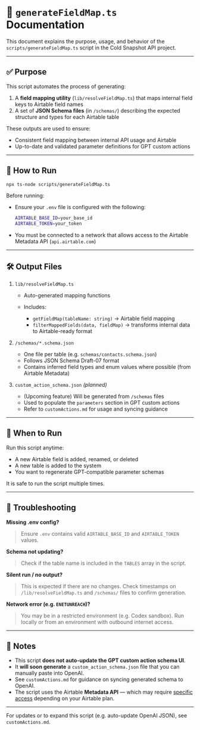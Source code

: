 # 🧭 `generateFieldMap.ts` Documentation

This document explains the purpose, usage, and behavior of the `scripts/generateFieldMap.ts` script in the Cold Snapshot API project.

---

## ✅ Purpose

This script automates the process of generating:

1. A **field mapping utility** (`lib/resolveFieldMap.ts`) that maps internal field keys to Airtable field names
2. A set of **JSON Schema files** (in `/schemas/`) describing the expected structure and types for each Airtable table

These outputs are used to ensure:

* Consistent field mapping between internal API usage and Airtable
* Up-to-date and validated parameter definitions for GPT custom actions

---

## 🚀 How to Run

```bash
npx ts-node scripts/generateFieldMap.ts
```

Before running:

* Ensure your `.env` file is configured with the following:

  ```bash
  AIRTABLE_BASE_ID=your_base_id
  AIRTABLE_TOKEN=your_token
  ```
* You must be connected to a network that allows access to the Airtable Metadata API (`api.airtable.com`)

---

## 🛠️ Output Files

1. `lib/resolveFieldMap.ts`

   * Auto-generated mapping functions
   * Includes:

     * `getFieldMap(tableName: string)` → Airtable field mapping
     * `filterMappedFields(data, fieldMap)` → transforms internal data to Airtable-ready format

2. `/schemas/*.schema.json`

   * One file per table (e.g. `schemas/contacts.schema.json`)
   * Follows JSON Schema Draft-07 format
   * Contains inferred field types and enum values where possible (from Airtable Metadata)

3. `custom_action_schema.json` *(planned)*

   * (Upcoming feature) Will be generated from `/schemas` files
   * Used to populate the `parameters` section in GPT custom actions
   * Refer to `customActions.md` for usage and syncing guidance

---

## 📍 When to Run

Run this script anytime:

* A new Airtable field is added, renamed, or deleted
* A new table is added to the system
* You want to regenerate GPT-compatible parameter schemas

It is safe to run the script multiple times.

---

## 🧪 Troubleshooting

**Missing .env config?**

> Ensure `.env` contains valid `AIRTABLE_BASE_ID` and `AIRTABLE_TOKEN` values.

**Schema not updating?**

> Check if the table name is included in the `TABLES` array in the script.

**Silent run / no output?**

> This is expected if there are no changes. Check timestamps on `/lib/resolveFieldMap.ts` and `/schemas/` files to confirm generation.

**Network error (e.g. `ENETUNREACH`)?**

> You may be in a restricted environment (e.g. Codex sandbox). Run locally or from an environment with outbound internet access.

---

## 📌 Notes

* This script **does not auto-update the GPT custom action schema UI**.
* It **will soon generate** a `custom_action_schema.json` file that you can manually paste into OpenAI.
* See `customActions.md` for guidance on syncing generated schema to OpenAI.
* The script uses the Airtable **Metadata API** — which may require [specific access](https://airtable.com/developers/web/api/meta-api-introduction) depending on your Airtable plan.

---

For updates or to expand this script (e.g. auto-update OpenAI JSON), see `customActions.md`.
